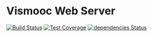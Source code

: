 # Vismooc Web Server
[![Build Status](https://travis-ci.org/HKUST-VISLab/vismooc-web-server.svg?branch=master)](https://travis-ci.org/HKUST-VISLab/vismooc-web-server)
[![Test Coverage](https://codeclimate.com/repos/592ab295839b1e02650008c6/badges/72c646f31634a87f8623/coverage.svg)](https://codeclimate.com/repos/592ab295839b1e02650008c6/coverage)
[![dependencies Status](https://david-dm.org/HKUST-VISLab/vismooc-web-server/status.svg)](https://david-dm.org/HKUST-VISLab/vismooc-web-server)

